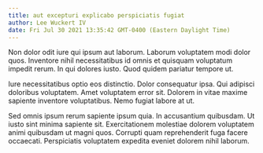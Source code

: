 ```yaml
---
title: aut excepturi explicabo perspiciatis fugiat
author: Lee Wuckert IV
date: Fri Jul 30 2021 13:35:42 GMT-0400 (Eastern Daylight Time)
---
```

Non dolor odit iure qui ipsum aut laborum. Laborum voluptatem modi dolor quos. Inventore nihil necessitatibus id omnis et quisquam voluptatum impedit rerum. In qui dolores iusto. Quod quidem pariatur tempore ut.

 Iure necessitatibus optio eos distinctio. Dolor consequatur ipsa. Qui adipisci doloribus voluptatem. Amet voluptatem error sit. Dolorem in vitae maxime sapiente inventore voluptatibus. Nemo fugiat labore at ut.

 Sed omnis ipsum rerum sapiente ipsum quia. In accusantium quibusdam. Ut iusto sint minima sapiente sit. Exercitationem molestiae dolorem voluptatem animi quibusdam ut magni quos. Corrupti quam reprehenderit fuga facere occaecati. Perspiciatis voluptatem expedita eveniet dolorem nihil laborum.